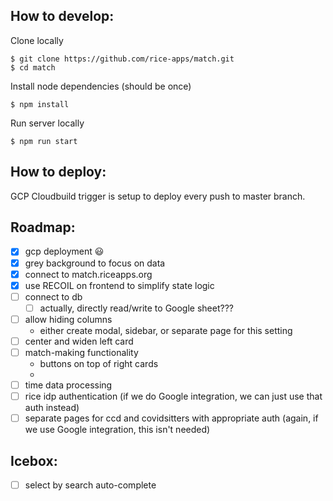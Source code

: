 ## How to develop:

Clone locally
```
$ git clone https://github.com/rice-apps/match.git
$ cd match
```

Install node dependencies (should be once)
```
$ npm install
```

Run server locally
```
$ npm run start
```

## How to deploy:

GCP Cloudbuild trigger is setup to deploy every push to master branch.

## Roadmap:

- [x] gcp deployment 😃
- [x] grey background to focus on data
- [x] connect to match.riceapps.org
- [x] use RECOIL on frontend to simplify state logic
- [ ] connect to db
  - [ ] actually, directly read/write to Google sheet??? 
- [ ] allow hiding columns
  - either create modal, sidebar, or separate page for this setting
- [ ] center and widen left card
- [ ] match-making functionality
  - buttons on top of right cards
  - 
- [ ] time data processing
- [ ] rice idp authentication (if we do Google integration, we can just use that auth instead)
- [ ] separate pages for ccd and covidsitters with appropriate auth (again, if we use Google integration, this isn't needed)

## Icebox:
- [ ] select by search auto-complete
